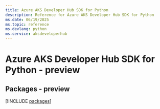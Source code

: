 ```yaml
---
title: Azure AKS Developer Hub SDK for Python
description: Reference for Azure AKS Developer Hub SDK for Python
ms.date: 06/19/2025
ms.topic: reference
ms.devlang: python
ms.service: aksdeveloperhub
---
```

# Azure AKS Developer Hub SDK for Python - preview
## Packages - preview
[!INCLUDE [packages](aks-developer-hub-index.md)]